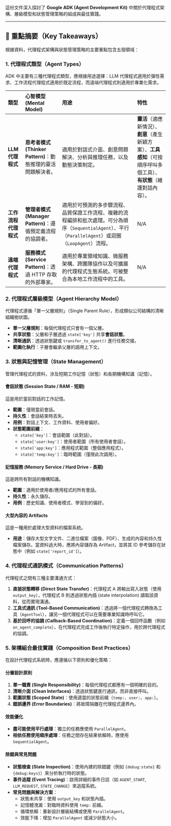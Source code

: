 這份文件深入探討了 **Google ADK (Agent Development Kit)** 中關於代理程式架構、層級模型和狀態管理策略的組成與最佳實踐。

---

## 🎯 重點摘要（Key Takeaways）

根據資料，代理程式架構與狀態管理策略的主要重點包含五個領域：

### 1. 代理程式類型（Agent Types）

ADK 中主要有三種代理程式類型，應根據用途選擇：LLM 代理程式適用於彈性需求、工作流程代理程式適用於既定流程，而遠端代理程式則適用於專業化需求。

| 類型                 | 心智模型 (Mental Model)                                      | 用途                                                                                                                                                      | 特性                                                                                                                 |
| :------------------- | :----------------------------------------------------------- | :-------------------------------------------------------------------------------------------------------------------------------------------------------- | :------------------------------------------------------------------------------------------------------------------- |
| **LLM 代理程式**     | **思考者模式 (Thinker Pattern)**：動態推理的靈活問題解決者。 | 適用於對話式介面、創意問題解決、分析與推理任務，以及動態決策制定。                                                                                        | **靈活**（適應新情況）、**創意**（產生新穎方案）、**工具感知**（可按順序呼叫多個工具）、**有狀態**（維護對話內容）。 |
| **工作流程代理程式** | **管理者模式 (Manager Pattern)**：遵循預定義流程的協調者。   | 適用於可預測的多步驟流程、品質保證工作流程、複雜的流程編排和批次處理。可分為順序（`SequentialAgent`）、平行（`ParallelAgent`）或迴圈（`LoopAgent`）流程。 | N/A                                                                                                                  |
| **遠端代理程式**     | **服務模式 (Service Pattern)**：透過 HTTP 存取的外部專家。   | 適用於專業領域知識、微服務架構、跨團隊協作以及可擴展的代理程式生態系統。可被整合為本地工作流程中的工具。                                                  | N/A                                                                                                                  |

### 2. 代理程式層級模型（Agent Hierarchy Model）

代理程式遵循「單一父層規則」（Single Parent Rule），形成類似公司結構的清晰組織樹狀圖。

*   **單一父層規則**：每個代理程式只會有一個父層。
*   **共享狀態**：父層和子層透過 `state['key']` 共享**會話狀態**。
*   **清晰通訊**：透過狀態鍵或 `transfer_to_agent()` 進行任務交接。
*   **範圍化執行**：子層會繼承父層的調用上下文。

### 3. 狀態與記憶管理（State Management）

管理代理程式的資料，涉及短期工作記憶（狀態）和長期機構知識（記憶）。

#### 會話狀態 (Session State / RAM - 短期)
這是用於當前對話的工作記憶。

*   **範圍**：僅限當前會話。
*   **持久性**：會話結束時丟失。
*   **用例**：對話上下文、工作資料、使用者偏好。
*   **狀態範圍前綴**：
    *   `state['key']`：會話範圍（此對話）。
    *   `state['user:key']`：使用者範圍（所有使用者會話）。
    *   `state['app:key']`：應用程式範圍（整個應用程式）。
    *   `state['temp:key']`：臨時範圍（僅限此次調用）。

#### 記憶服務 (Memory Service / Hard Drive - 長期)
這是跨所有對話的機構知識。

*   **範圍**：適用於使用者/應用程式的所有會話。
*   **持久性**：永久儲存。
*   **用例**：歷史知識、使用者模式、學習到的偏好。

#### 大型內容的 Artifacts
這是一種用於處理大型資料的檔案系統。

*   **用途**：儲存大型文字文件、二進位檔案（圖像、PDF）、生成的內容和持久性檔案儲存。當資料過大時，應將內容儲存為 Artifact，並將其 ID 參考儲存在狀態中（例如 `state['report_id']`）。

### 4. 代理程式通訊模式（Communication Patterns）

代理程式之間有三種主要溝通方式：

1.  **直接狀態轉移 (Direct State Transfer)**：代理程式 A 將輸出寫入狀態（使用 `output_key`），代理程式 B 則透過狀態內插 (state interpolation) 讀取該資料，從而實現溝通。
2.  **工具式通訊 (Tool-Based Communication)**：透過將一個代理程式轉換為工具（`AgentTool`），讓另一個代理程式可以在需要專業知識時呼叫它。
3.  **基於回呼的協調 (Callback-Based Coordination)**：定義一個回呼函數（例如 `on_agent_complete`），在代理程式完成工作後執行特定操作，用於跨代理程式的協調。

### 5. 架構組合最佳實踐（Composition Best Practices）

在設計代理程式系統時，應遵循以下原則和優化策略：

#### 分層設計原則
1.  **單一職責 (Single Responsibility)**：每個代理程式都應有一個明確的目的。
2.  **清晰介面 (Clean Interfaces)**：透過狀態鍵進行通訊，而非直接呼叫。
3.  **範圍狀態 (Scoped State)**：使用適當的狀態前綴（`temp:`、`user:`、`app:`）。
4.  **錯誤邊界 (Error Boundaries)**：將故障隔離在代理程式邊界內。

#### 效能優化
*   **盡可能使用平行處理**：獨立的任務應使用 `ParallelAgent`。
*   **相依任務使用順序處理**：任務之間存在結果依賴時，應使用 `SequentialAgent`。

#### 除錯與常見問題
*   **狀態檢查 (State Inspection)**：使用內建的除錯鍵（例如 `{debug:state}` 和 `{debug:keys}`）來分析執行時的狀態。
*   **事件追蹤 (Event Tracing)**：啟用詳細的事件日誌（如 `AGENT_START`, `LLM_REQUEST`, `STATE_CHANGE`）來追蹤系統。
*   **常見問題與解決方案**：
    *   狀態未共享：使用 `output_key` 和狀態內插。
    *   記憶體洩漏：對臨時資料使用 `temp:` 前綴。
    *   循環依賴：重新設計層級結構或使用 `ParallelAgent`。
    *   效能下降：增加 `ParallelAgent` 或減少狀態大小。